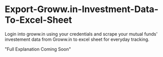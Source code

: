 # Export-Groww.in-Investment-Data-To-Excel-Sheet
Login into groww.in using your credentials and scrape your mutual funds' investement data from Groww.in to excel sheet for everyday tracking.

"Full Explanation Coming Soon"
 
